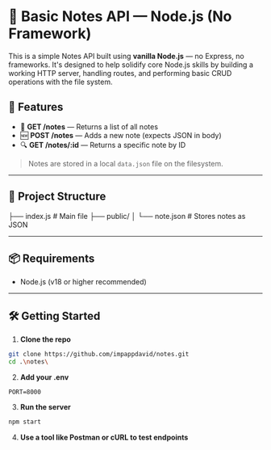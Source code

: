 # 📝 Basic Notes API — Node.js (No Framework)

This is a simple Notes API built using **vanilla Node.js** — no Express, no frameworks. It's designed to help solidify core Node.js skills by building a working HTTP server, handling routes, and performing basic CRUD operations with the file system.

## 🚀 Features

- 📄 **GET /notes** — Returns a list of all notes
- 🆕 **POST /notes** — Adds a new note (expects JSON in body)
- 🔍 **GET /notes/:id** — Returns a specific note by ID

> Notes are stored in a local `data.json` file on the filesystem.

---

## 📂 Project Structure

├── index.js # Main file
├── public/
│ └── note.json # Stores notes as JSON

---

## 📦 Requirements

- Node.js (v18 or higher recommended)

---

## 🛠️ Getting Started

1. **Clone the repo**
```bash
git clone https://github.com/impappdavid/notes.git
cd .\notes\ 
```

2. **Add your .env**
```env
PORT=8000
```

3. **Run the server**
```bash
npm start
```

4. **Use a tool like Postman or cURL to test endpoints**
